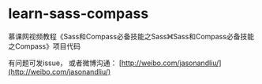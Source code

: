 # learn-sass-compass
慕课网视频教程《Sass和Compass必备技能之Sass》《Sass和Compass必备技能之Compass》项目代码

有问题可发issue， 或者微博沟通： [http://weibo.com/jasonandliu/](http://weibo.com/jasonandliu/)
